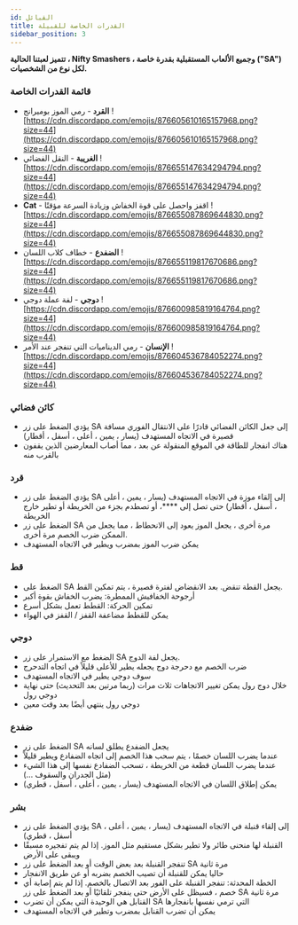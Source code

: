 ```yaml
---
id: القبائل
title: القدرات الخاصة للقبيلة
sidebar_position: 3
---
```


**تتميز لعبتنا الحالية ، Nifty Smashers ، وجميع الألعاب المستقبلية بقدرة خاصة ("SA") لكل نوع من الشخصيات.**

### قائمة القدرات الخاصة

- **القرد** - رمي الموز بوميرانج ![https://cdn.discordapp.com/emojis/876605610165157968.png?size=44](https://cdn.discordapp.com/emojis/876605610165157968.png?size=44)
- **الغريبة** - النقل الفضائي ![https://cdn.discordapp.com/emojis/876655147634294794.png?size=44](https://cdn.discordapp.com/emojis/876655147634294794.png?size=44)
- **Cat** - اقفز واحصل على قوة الخفاش وزيادة السرعة مؤقتًا ![https://cdn.discordapp.com/emojis/876655087869644830.png?size=44](https://cdn.discordapp.com/emojis/876655087869644830.png?size=44)
- **الضفدع** - خطاف كلاب اللسان ![https://cdn.discordapp.com/emojis/876655119817670686.png?size=44](https://cdn.discordapp.com/emojis/876655119817670686.png?size=44)
- **دوجي** - لفة عملة دوجي ![https://cdn.discordapp.com/emojis/876600985819164764.png?size=44](https://cdn.discordapp.com/emojis/876600985819164764.png?size=44)
- **الإنسان** - رمي الديناميات التي تنفجر عند الأمر ![https://cdn.discordapp.com/emojis/876604536784052274.png?size=44](https://cdn.discordapp.com/emojis/876604536784052274.png?size=44)

### كائن فضائي

- يؤدي الضغط على زر SA إلى جعل الكائن الفضائي قادرًا على الانتقال الفوري مسافة قصيرة في الاتجاه المستهدف (يسار ، يمين ، أعلى ، أسفل ، أقطار)
- هناك انفجار للطاقة في الموقع المنقولة عن بعد ، مما أصاب المعارضين الذين يقفون بالقرب منه

### قرد

- يؤدي الضغط على زر SA إلى إلقاء موزة في الاتجاه المستهدف (يسار ، يمين ، أعلى ، أسفل ، أقطار) حتى تصل إلى ****، أو تصطدم بجزء من الخريطة أو تطير خارج الخريطة
- الضغط على زر SA مرة أخرى ، يجعل الموز يعود إلى الانحطاط ، مما يجعل من الممكن ضرب الخصم مرة أخرى.
- يمكن ضرب الموز بمضرب ويطير في الاتجاه المستهدف

### قط

- الضغط على SA يجعل القطة تنقض. بعد الانقضاض لفترة قصيرة ، يتم تمكين القط.
- أرجوحة الخفافيش الممطرة: يضرب الخفاش بقوة أكبر
- تمكين الحركة: القطط تعمل بشكل أسرع
- يمكن للقطط مضاعفة القفز / القفز في الهواء

### دوجي

- الضغط مع الاستمرار على زر SA يجعل لفة الدوج.
- ضرب الخصم مع دحرجة دوج يجعله يطير للأعلى قليلاً في اتجاه التدحرج
- سوف دوجي يطير في الاتجاه المستهدف
- خلال دوج رول يمكن تغيير الاتجاهات ثلاث مرات (ربما مرتين بعد التحديث) حتى نهاية دوجي رول
- دوجي رول ينتهي أيضًا بعد وقت معين

### ضفدع

- الضغط على زر SA يجعل الضفدع يطلق لسانه
- عندما يضرب اللسان خصمًا ، يتم سحب هذا الخصم إلى اتجاه الضفادع ويطير قليلاً
- عندما يضرب اللسان قطعة من الخريطة ، تسحب الضفادع نفسها إلى هذا الشيء (مثل الجدران والسقوف ...)
- يمكن إطلاق اللسان في الاتجاه المستهدف (يسار ، يمين ، أعلى ، أسفل ، قطري)

### بشر

- يؤدي الضغط على زر SA إلى إلقاء قنبلة في الاتجاه المستهدف (يسار ، يمين ، أعلى ، أسفل ، قطري)
- القنبلة لها منحنى طائر ولا تطير بشكل مستقيم مثل الموز. إذا لم يتم تفجيره مسبقًا ويبقى على الأرض
- تنفجر القنبلة بعد بعض الوقت أو بعد الضغط على زر SA مرة ثانية
- حاليا يمكن للقنبلة أن تصيب الخصم بضربه أو عن طريق الانفجار
- الخطة المحدثة: تنفجر القنبلة على الفور بعد الاتصال بالخصم. إذا لم يتم إصابة أي خصم ، فسيظل على الأرض حتى ينفجر تلقائيًا أو بعد الضغط على زر SA مرة ثانية
- القنابل هي الوحيدة التي يمكن أن تضرب SA التي ترمي نفسها بانفجارها
- يمكن أن تضرب القنابل بمضرب وتطير في الاتجاه المستهدف
